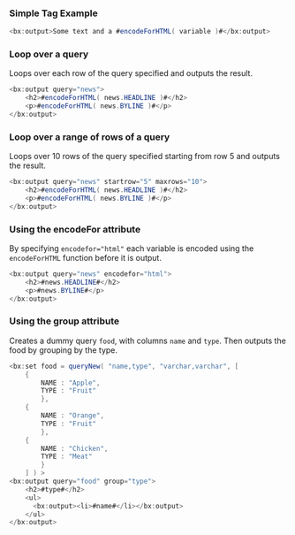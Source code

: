 ### Simple Tag Example




```java
<bx:output>Some text and a #encodeForHTML( variable )#</bx:output>
```


### Loop over a query

Loops over each row of the query specified and outputs the result.


```java
<bx:output query="news">
    <h2>#encodeForHTML( news.HEADLINE )#</h2>
    <p>#encodeForHTML( news.BYLINE )#</p>
</bx:output>
```


### Loop over a range of rows of a query

Loops over 10 rows of the query specified starting from row 5 and outputs the result.


```java
<bx:output query="news" startrow="5" maxrows="10">
    <h2>#encodeForHTML( news.HEADLINE )#</h2>
    <p>#encodeForHTML( news.BYLINE )#</p>
</bx:output>
```


### Using the encodeFor attribute

By specifying `encodefor="html"` each variable is encoded using the `encodeForHTML` function before it is output.


```java
<bx:output query="news" encodefor="html">
    <h2>#news.HEADLINE#</h2>
    <p>#news.BYLINE#</p>
</bx:output>
```


### Using the group attribute

Creates a dummy query `food`, with columns `name` and `type`. Then outputs the food by grouping by the type.


```java
<bx:set food = queryNew( "name,type", "varchar,varchar", [ 
	{
		NAME : "Apple",
		TYPE : "Fruit"
		},
	{
		NAME : "Orange",
		TYPE : "Fruit"
		},
	{
		NAME : "Chicken",
		TYPE : "Meat"
		}
	] ) >
<bx:output query="food" group="type">
    <h2>#type#</h2>
    <ul>
      <bx:output><li>#name#</li></bx:output>
    </ul>
</bx:output>
```


